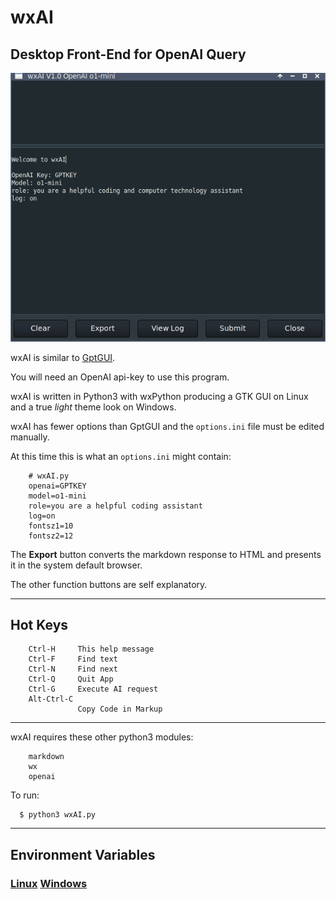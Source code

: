 # wxAI
## Desktop Front-End for OpenAI Query

![wxAI](images/wxAI_1.png "wxAI")

wxAI is similar to [GptGUI](https://github.com/MLeidel/GptGUI "Git Website").

You will need an OpenAI api-key to use this program.

wxAI is written in Python3 with wxPython producing a GTK GUI
on Linux and a true _light_ theme look on Windows.

wxAI has fewer options than GptGUI and the `options.ini` file must be edited manually.

At this time this is what an `options.ini` might contain:

        # wxAI.py
        openai=GPTKEY
        model=o1-mini
        role=you are a helpful coding assistant
        log=on
        fontsz1=10
        fontsz2=12

The **Export** button converts the markdown response to HTML and presents it in the
system default browser. 

The other function buttons are self explanatory.

---

## Hot Keys

        Ctrl-H     This help message
        Ctrl-F     Find text
        Ctrl-N     Find next
        Ctrl-Q     Quit App
        Ctrl-G     Execute AI request
        Alt-Ctrl-C
                   Copy Code in Markup
---

wxAI requires these other python3 modules:

        markdown
        wx
        openai

To run:

      $ python3 wxAI.py
    
---

## Environment Variables

### [Linux](https://linuxize.com/post/how-to-set-and-list-environment-variables-in-linux/ "How To") [Windows](https://superuser.com/questions/949560/how-do-i-set-system-environment-variables-in-windows-10/ "How To")



